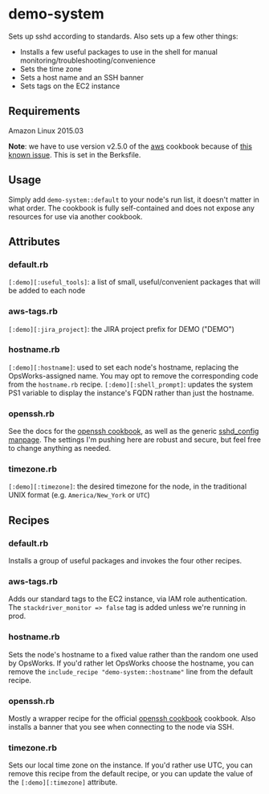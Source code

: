# demo-system
Sets up sshd according to standards.
Also sets up a few other things:
- Installs a few useful packages to use in the shell for manual monitoring/troubleshooting/convenience
- Sets the time zone
- Sets a host name and an SSH banner 
- Sets tags on the EC2 instance


## Requirements

Amazon Linux 2015.03

**Note**: we have to use version v2.5.0 of the [aws](https://github.com/opscode-cookbooks/aws) cookbook because of [this known issue](https://github.com/opscode-cookbooks/aws/issues/104). This is set in the Berksfile.


## Usage

Simply add `demo-system::default` to your node's run list, it doesn't matter in what order. The cookbook is fully self-contained and does not expose any resources for use via another cookbook.


## Attributes

### default.rb

`[:demo][:useful_tools]`: a list of small, useful/convenient packages that will be added to each node


### aws-tags.rb

`[:demo][:jira_project]`: the JIRA project prefix for DEMO ("DEMO")


### hostname.rb

`[:demo][:hostname]`: used to set each node's hostname, replacing the OpsWorks-assigned name. You may opt to remove the corresponding code from the `hostname.rb` recipe.
`[:demo][:shell_prompt]`: updates the system PS1 variable to display the instance's FQDN rather than just the hostname.

### openssh.rb

See the docs for the [openssh cookbook](https://github.com/opscode-cookbooks/openssh/blob/master/metadata.rb), as well as the generic [sshd_config manpage](http://unixhelp.ed.ac.uk/CGI/man-cgi?sshd_config+5). The settings I'm pushing here are robust and secure, but feel free to change anything as needed.

### timezone.rb

`[:demo][:timezone]`: the desired timezone for the node, in the traditional UNIX format (e.g. `America/New_York` or `UTC`)


## Recipes

### default.rb

Installs a group of useful packages and invokes the four other recipes.

### aws-tags.rb

Adds our standard tags to the EC2 instance, via IAM role authentication. The `stackdriver_monitor => false` tag is added unless we're running in prod.


### hostname.rb

Sets the node's hostname to a fixed value rather than the random one used by OpsWorks. If you'd rather let OpsWorks choose the hostname, you can remove the `include_recipe "demo-system::hostname"` line from the default recipe.


### openssh.rb

Mostly a wrapper recipe for the official [openssh cookbook](https://github.com/opscode-cookbooks/openssh) cookbook. Also installs a banner that you see when connecting to the node via SSH.


### timezone.rb

Sets our local time zone on the instance. If you'd rather use UTC, you can remove this recipe from the default recipe, or you can update the value of the `[:demo][:timezone]` attribute.
